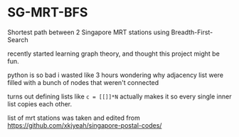# SG-MRT-BFS
Shortest path between 2 Singapore MRT stations using Breadth-First-Search

recently started learning graph theory, and thought this project might be fun.

python is so bad
i wasted like 3 hours wondering why adjacency list were filled with a bunch of nodes that weren't connected

turns out defining lists like `c = [[]]*N` actually makes it so every single inner list copies each other.

list of mrt stations was taken and edited from https://github.com/xkjyeah/singapore-postal-codes/
